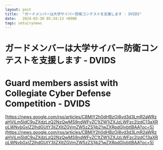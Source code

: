 ```yaml
---
layout: post
title:  "ガードメンバーは大学サイバー防衛コンテストを支援します - DVIDS"
date:   2024-03-30 05:34:13 +0900
tags: setuirynews 
---
```


# ガードメンバーは大学サイバー防衛コンテストを支援します - DVIDS



# Guard members assist with Collegiate Cyber Defense Competition - DVIDS

[https://news.google.com/rss/articles/CBMiY2h0dHBzOi8vd3d3LmR2aWRzaHViLm5ldC9uZXdzLzQ2NzQwMS9ndWFyZC1tZW1iZXJzLWFzc2lzdC13aXRoLWNvbGxlZ2lhdGUtY3liZXItZGVmZW5zZS1jb21wZXRpdGlvbtIBAA?oc=5](https://news.google.com/rss/articles/CBMiY2h0dHBzOi8vd3d3LmR2aWRzaHViLm5ldC9uZXdzLzQ2NzQwMS9ndWFyZC1tZW1iZXJzLWFzc2lzdC13aXRoLWNvbGxlZ2lhdGUtY3liZXItZGVmZW5zZS1jb21wZXRpdGlvbtIBAA?oc=5)

